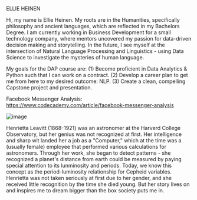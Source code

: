 ELLIE HEINEN

Hi, my name is Ellie Heinen. My roots are in the Humanities, specifically philosophy and ancient languages, which are reflected in my Bachelors Degree.
I am currently working in Business Development for a small technology company, where mentors uncovered my passion for data-driven decision making and storytelling.
In the future, I see myself at the intersection of Natural Language Processing and Linguistics - using Data Science to investigate the mysteries of human language.

My goals for the DAP course are:
(1) Become proficient in Data Analytics & Python such that I can work on a contract.
(2) Develop a career plan to get me from here to my desired outcome: NLP.
(3) Create a clean, compelling Capstone project and presentation.

Facebook Messenger Analysis: https://www.codecademy.com/article/facebook-messenger-analysis

![image](https://github.com/erheinen/Homework/assets/142635465/1ab496cb-0ed6-4396-b539-0c3db599bad0)

Henrietta Leavitt (1868-1921) was an astronomer at the Harverd College Observatory, but her genius was not recognized at first.
Her intelligence and sharp wit landed her a job as a "Computer," which at the time was a (usually female) employee that performed various calculations for astronomers.
Through her work, she began to detect patterns - she recognized a planet's distance from earth could be measured by paying special attention to its lunminosity and periods.
Today, we know this concept as the period-luminosity relationship for Cepheid variables.
Henrietta was not taken seriously at first due to her gender, and she received little recognition by the time she died young.
But her story lives on and inspires me to dream bigger than the box society puts me in.
